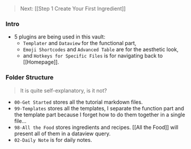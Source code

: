 >Next: [[Step 1 Create Your First Ingredient]]
### Intro
- 5 plugins are being used in this vault: 
	- `Templater` and `Dataview` for the functional part, 
	- `Emoji Shortcodes` and `Advanced Table` are for the aesthetic look, 
	- and `Hotkeys for Specific Files` is for navigating back to [[Homepage]].

### Folder Structure
>It is quite self-explanatory, is it not?
- `00-Get Started` stores all the tutorial markdown files.
- `99-Templates` stores all the templates, I separate the function part and the template part because I forget how to do them together in a single file...
- `98-All the Food` stores ingredients and recipes. [[All the Food]] will present all of them in a dataview query. 
- `02-Daily Note` is for daily notes.